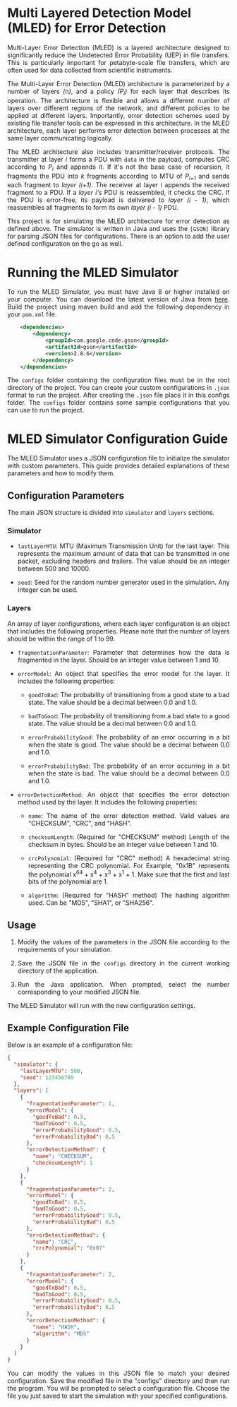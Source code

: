 # Multi Layered Detection Model (MLED) for Error Detection
<div style="text-align: justify">
Multi-Layer Error Detection (MLED) is a layered architecture designed to significantly reduce the Undetected Error Probability (UEP) in file transfers. This is particularly important for petabyte-scale file transfers, which are often used for data collected from scientific instruments.

The Multi-Layer Error Detection (MLED) architecture is parameterized by a number of layers *(n)*, and a policy *(P<sub>i</sub>)* for each layer that describes its operation. The architecture is flexible and allows a different number of layers over different regions of the network, and different policies to be applied at different layers. Importantly, error detection schemes used by existing file transfer tools can be expressed in this architecture.
In the MLED architecture, each layer performs error detection between processes at the same layer communicating logically.

The MLED architecture also includes transmitter/receiver protocols. The transmitter at layer *i* forms a PDU with `data` in the payload, computes CRC according to *P<sub>i</sub>* and appends it. If it's not the base case of recursion, it fragments the PDU into *k* fragments according to MTU of *P<sub>i+1</sub>* and sends each fragment to *layer (i+1)*. The receiver at layer i appends the received fragment to a PDU. If a *layer i's* PDU is reassembled, it checks the CRC. If the PDU is error-free, its payload is delivered to *layer (i - 1)*, which reassembles all fragments to form its own *layer (i - 1)* PDU.

This project is for simulating the MLED architecture for error detection as defined above. The simulator is written in Java and uses the `[GSON]` library for parsing JSON files for configurations. There is an option to add the user defined configuration on the go as well.

# Running the MLED Simulator

To run the MLED Simulator, you must have Java 8 or higher installed on your computer. You can download the latest version of Java from [here](https://www.java.com/en/download/).
Build the  project using maven build and add the following dependency in your `pom.xml` file.

```xml
    <dependencies>
        <dependency>
            <groupId>com.google.code.gson</groupId>
            <artifactId>gson</artifactId>
            <version>2.8.6</version>
        </dependency>
    </dependencies>
```

The `configs` folder containing the configuration files must be in the root directory of the project. You can create your custom configurations in `.json` format to run the project. After creating the `.json` file place it in this configs folder. The `configs` folder contains some sample configurations that you can use to run the project.

# MLED Simulator Configuration Guide

The MLED Simulator uses a JSON configuration file to initialize the simulator with custom parameters. This guide provides detailed explanations of these parameters and how to modify them.

## Configuration Parameters

The main JSON structure is divided into `simulator` and `layers` sections.

### Simulator

- `lastLayerMTU`: MTU (Maximum Transmission Unit) for the last layer. This represents the maximum amount of data that can be transmitted in one packet, excluding headers and trailers. The value should be an integer between 500 and 10000.

- `seed`: Seed for the random number generator used in the simulation. Any integer can be used.

### Layers

An array of layer configurations, where each layer configuration is an object that includes the following properties. Please note that the number of layers should be within the range of 1 to 99.

- `fragmentationParameter`: Parameter that determines how the data is fragmented in the layer. Should be an integer value between 1 and 10.

- `errorModel`: An object that specifies the error model for the layer. It includes the following properties:

  - `goodToBad`: The probability of transitioning from a good state to a bad state. The value should be a decimal between 0.0 and 1.0.

  - `badToGood`: The probability of transitioning from a bad state to a good state. The value should be a decimal between 0.0 and 1.0.

  - `errorProbabilityGood`: The probability of an error occurring in a bit when the state is good. The value should be a decimal between 0.0 and 1.0.

  - `errorProbabilityBad`: The probability of an error occurring in a bit when the state is bad. The value should be a decimal between 0.0 and 1.0.

- `errorDetectionMethod`: An object that specifies the error detection method used by the layer. It includes the following properties:

  - `name`: The name of the error detection method. Valid values are "CHECKSUM", "CRC", and "HASH".

  - `checksumLength`: (Required for "CHECKSUM" method) Length of the checksum in bytes. Should be an integer value between 1 and 10.

  - `crcPolynomial`: (Required for "CRC" method) A hexadecimal string representing the CRC polynomial. For Example, "0x1B" represents the polynomial x<sup>64</sup> + x<sup>4</sup> + x<sup>3</sup> + x<sup>1</sup> + 1. Make sure that the first and last bits of the polynomial are 1.

  - `algorithm`: (Required for "HASH" method) The hashing algorithm used. Can be "MD5", "SHA1", or "SHA256".

## Usage

1. Modify the values of the parameters in the JSON file according to the requirements of your simulation.

2. Save the JSON file in the `configs` directory in the current working directory of the application.

3. Run the Java application. When prompted, select the number corresponding to your modified JSON file.

The MLED Simulator will run with the new configuration settings.

## Example Configuration File

Below is an example of a configuration file:

```json
{
  "simulator": {
    "lastLayerMTU": 500,
    "seed": 123456789
  },
  "layers": [
    {
      "fragmentationParameter": 1,
      "errorModel": {
        "goodToBad": 0.5,
        "badToGood": 0.5,
        "errorProbabilityGood": 0.5,
        "errorProbabilityBad": 0.5
      },
      "errorDetectionMethod": {
        "name": "CHECKSUM",
        "checksumLength": 1
      }
    },
    {
      "fragmentationParameter": 2,
      "errorModel": {
        "goodToBad": 0.5,
        "badToGood": 0.5,
        "errorProbabilityGood": 0.5,
        "errorProbabilityBad": 0.5
      },
      "errorDetectionMethod": {
        "name": "CRC",
        "crcPolynomial": "0x07"
      }
    },
    {
      "fragmentationParameter": 2,
      "errorModel": {
        "goodToBad": 0.5,
        "badToGood": 0.5,
        "errorProbabilityGood": 0.5,
        "errorProbabilityBad": 0.5
      },
      "errorDetectionMethod": {
        "name": "HASH",
        "algorithm": "MD5"
      }
    }
  ]
}
```

You can modify the values in this JSON file to match your desired configuration. Save the modified file in the "configs" directory and then run the program. You will be prompted to select a configuration file. Choose the file you just saved to start the simulation with your specified configurations.

</div>